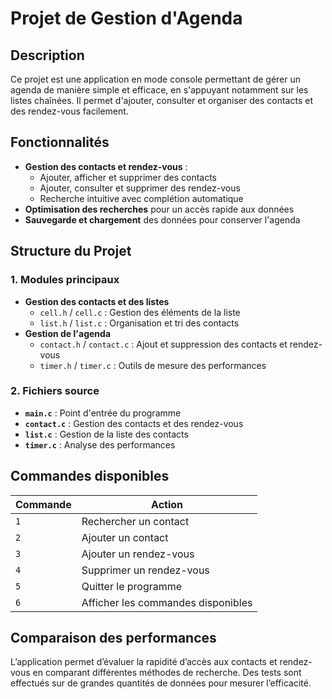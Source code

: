 # Projet de Gestion d'Agenda

## Description

Ce projet est une application en mode console permettant de gérer un agenda de manière simple et efficace, en s'appuyant notamment sur les listes chaînées. Il permet d'ajouter, consulter et organiser des contacts et des rendez-vous facilement.

## Fonctionnalités

- **Gestion des contacts et rendez-vous** :
  - Ajouter, afficher et supprimer des contacts
  - Ajouter, consulter et supprimer des rendez-vous
  - Recherche intuitive avec complétion automatique
- **Optimisation des recherches** pour un accès rapide aux données
- **Sauvegarde et chargement** des données pour conserver l'agenda

## Structure du Projet

### 1. Modules principaux

- **Gestion des contacts et des listes**
  - `cell.h` / `cell.c` : Gestion des éléments de la liste
  - `list.h` / `list.c` : Organisation et tri des contacts
- **Gestion de l'agenda**
  - `contact.h` / `contact.c` : Ajout et suppression des contacts et rendez-vous
  - `timer.h` / `timer.c` : Outils de mesure des performances

### 2. Fichiers source

- **`main.c`** : Point d'entrée du programme
- **`contact.c`** : Gestion des contacts et des rendez-vous
- **`list.c`** : Gestion de la liste des contacts
- **`timer.c`** : Analyse des performances

## Commandes disponibles

| Commande | Action |
| -------- | -------------------------------- |
| `1`      | Rechercher un contact |
| `2`      | Ajouter un contact |
| `3`      | Ajouter un rendez-vous |
| `4`      | Supprimer un rendez-vous |
| `5`      | Quitter le programme |
| `6`      | Afficher les commandes disponibles |

## Comparaison des performances

L’application permet d’évaluer la rapidité d’accès aux contacts et rendez-vous en comparant différentes méthodes de recherche. Des tests sont effectués sur de grandes quantités de données pour mesurer l’efficacité.
